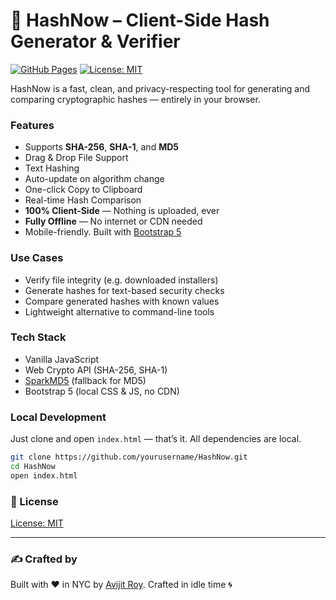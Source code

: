 # 🔐 HashNow – Client-Side Hash Generator & Verifier
[![GitHub Pages](https://img.shields.io/badge/demo-GitHub%20Pages-blue)](https://arkabyo.github.io/HashNow/)
[![License: MIT](https://img.shields.io/badge/License-MIT-blue.svg)](https://opensource.org/licenses/MIT)

HashNow is a fast, clean, and privacy-respecting tool for generating and comparing cryptographic hashes — entirely in your browser.

### Features

- Supports **SHA-256**, **SHA-1**, and **MD5**
- Drag & Drop File Support
- Text Hashing
- Auto-update on algorithm change
- One-click Copy to Clipboard
- Real-time Hash Comparison
- **100% Client-Side** — Nothing is uploaded, ever
- **Fully Offline** — No internet or CDN needed
- Mobile-friendly. Built with [Bootstrap 5](https://getbootstrap.com/)


### Use Cases

- Verify file integrity (e.g. downloaded installers)
- Generate hashes for text-based security checks
- Compare generated hashes with known values
- Lightweight alternative to command-line tools


### Tech Stack

- Vanilla JavaScript
- Web Crypto API (SHA-256, SHA-1)
- [SparkMD5](https://github.com/satazor/js-spark-md5) (fallback for MD5)
- Bootstrap 5 (local CSS & JS, no CDN)


### Local Development

Just clone and open `index.html` — that’s it. All dependencies are local.

```bash
git clone https://github.com/yourusername/HashNow.git
cd HashNow
open index.html
```

### 📄 License

[License: MIT](https://opensource.org/licenses/MIT)

---

### ✍️ Crafted by

Built with ❤️ in NYC by [Avijit Roy](https://avijitroy.com). Crafted in idle time 🌀
